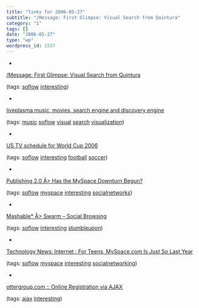 ```yaml
---
title: "links for 2006-05-27"
subtitle: "/Message: First Glimpse: Visual Search from Quintura"
category: "1"
tags: []
date: "2006-05-27"
type: "wp"
wordpress_id: 1537
---
```

- 
[/Message: First Glimpse: Visual Search from Quintura](http://www.stoweboyd.com/message/2006/05/first_glimpse_v.html)

(tags: [soflow](http://del.icio.us/pitosalas/soflow) [interesting](http://del.icio.us/pitosalas/interesting))

- 
[liveplasma music, movies, search engine and discovery engine](http://www.liveplasma.com/)

(tags: [music](http://del.icio.us/pitosalas/music) [soflow](http://del.icio.us/pitosalas/soflow) [visual](http://del.icio.us/pitosalas/visual) [search](http://del.icio.us/pitosalas/search) [visualization](http://del.icio.us/pitosalas/visualization))

- 
[US TV schedule for World Cup 2006](http://www.soccertv.com/wc-us.cfm)

(tags: [soflow](http://del.icio.us/pitosalas/soflow) [interesting](http://del.icio.us/pitosalas/interesting) [football](http://del.icio.us/pitosalas/football) [soccer](http://del.icio.us/pitosalas/soccer))

- 
[Publishing 2.0 Â> Has the MySpace Downturn Begun?](http://publishing2.com/2006/05/25/has-the-myspace-downturn-begun/)

(tags: [soflow](http://del.icio.us/pitosalas/soflow) [myspace](http://del.icio.us/pitosalas/myspace) [interesting](http://del.icio.us/pitosalas/interesting) [socialnetworks](http://del.icio.us/pitosalas/socialnetworks))

- 
[Mashable* Â> Swarm – Social Browsing](http://mashable.com/2006/05/26/swarm-social-browsing/)

(tags: [soflow](http://del.icio.us/pitosalas/soflow) [interesting](http://del.icio.us/pitosalas/interesting) [stumbleupon](http://del.icio.us/pitosalas/stumbleupon))

- 
[Technology News: Internet : For Teens, MySpace.com Is Just So Last Year](http://www.technewsworld.com/story/AJELU6k7aaZtvI/For-Teens-MySpacecom-Is-Just-So-Last-Year.xhtml)

(tags: [soflow](http://del.icio.us/pitosalas/soflow) [myspace](http://del.icio.us/pitosalas/myspace) [interesting](http://del.icio.us/pitosalas/interesting) [socialnetworking](http://del.icio.us/pitosalas/socialnetworking))

- 
[ottergroup.com :: Online Registration via AJAX](http://www.ottergroup.com/blog/_archives/2006/5/24/1982387.html)

(tags: [ajax](http://del.icio.us/pitosalas/ajax) [interesting](http://del.icio.us/pitosalas/interesting))